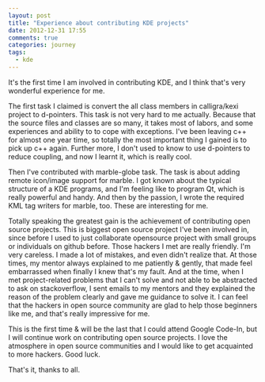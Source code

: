 ```yaml
---
layout: post
title: "Experience about contributing KDE projects"
date: 2012-12-31 17:55
comments: true
categories: journey
tags:
  - kde
---
```


It's the first time I am involved in contributing KDE, and I think
that's very wonderful experience for me.

The first task I claimed is convert the all class members in
calligra/kexi project to d-pointers. This task is not very hard to me
actually. Because that the source files and classes are so many, it
takes most of labors, and some experiences and ability to to cope with
exceptions. I've been leaving c++ for almost one year time, so totally
the most important thing I gained is to pick up c++ again. Further
more, I don't used to know to use d-pointers to reduce coupling, and now I
learnt it, which is really cool.

Then I've contributed with marble-globe task. The task is about adding
remote icon/image support for marble. I got known about the typical
structure of a KDE programs, and I'm feeling like to program Qt, which
is really powerful and handy. And then by the passion, I wrote the
required KML tag writers for marble, too. These are interesting for
me.

Totally speaking the greatest gain is the achievement of contributing
open source projects. This is biggest open source project I've been
involved in, since before I used to just collaborate opensource
project with small groups or individuals on github before. Those
hackers I met are really friendly. I'm very careless. I made a lot of
mistakes, and even didn't realize that. At those times, my mentor
always explained to me patiently & gently, that made feel embarrassed
when finally I knew that's my fault. And at the time, when I met
project-related problems that I can't solve and not able to be
abstracted to ask on stackoverflow, I sent emails to my mentors and
they explained the reason of the problem clearly and gave me guidance
to solve it. I can feel that the hackers in open source community are
glad to help those beginners like me, and that's really impressive for
me.

This is the first time & will be the last that I could attend Google
Code-In, but I will continue work on contributing open source
projects. I love the atmosphere in open source communities and  I
would like to get acquainted to more hackers. Good luck.

That's it, thanks to all.

